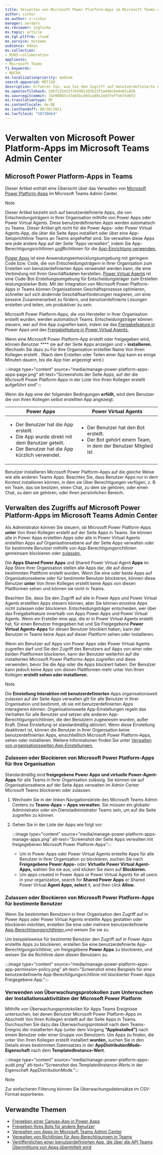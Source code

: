 ```yaml
---
title: Verwalten von Microsoft Power Platform-Apps im Microsoft Teams Admin Center
author: cichur
ms.author: v-cichur
manager: serdars
ms.reviewer: joglocke
ms.topic: article
ms.tgt.pltfrm: cloud
ms.service: msteams
audience: Admin
ms.collection:
- M365-collaboration
appliesto:
- Microsoft Teams
f1.keywords:
- NOCSH
ms.localizationpriority: medium
search.appverid: MET150
description: Erfahren Sie, wie Sie den Zugriff auf benutzerdefinierte Apps verwalten, die auf der Microsoft Power Platform im Microsoft Teams Admin Center erstellt wurden.
ms.openlocfilehash: d3bf125415f3459913d7b23f5a496cb44eb51856
ms.sourcegitcommit: 15e90083c47eb5bcb03ca80c2e83feffe67646f2
ms.translationtype: MT
ms.contentlocale: de-DE
ms.lasthandoff: 08/30/2021
ms.locfileid: "58730664"
---
```

# <a name="manage-microsoft-power-platform-apps-in-the-microsoft-teams-admin-center"></a>Verwalten von Microsoft Power Platform-Apps im Microsoft Teams Admin Center

## <a name="microsoft-power-platform-apps-in-teams"></a>Microsoft Power Platform-Apps in Teams

Dieser Artikel enthält eine Übersicht über das Verwalten von [Microsoft Power Platform-Apps](https://powerplatform.microsoft.com/) im Microsoft Teams Admin Center.

> [!NOTE]
> Dieser Artikel bezieht sich auf benutzerdefinierte Apps, die von Entscheidungsträgern in Ihrer Organisation mithilfe von Power Apps oder Power Virtual Agents. Diese benutzerdefinierten Apps werden automatisch zu Teams. Dieser Artikel gilt nicht für die Power Apps- oder Power Virtual Agents-App, die über die Seite Apps installiert oder über eine App-Setuprichtlinie Teams an Teams angeheftet sind. Sie verwalten diese Apps wie jede andere [](manage-apps.md) App auf der Seite "Apps verwalten", indem Sie App-Berechtigungsrichtlinien [und](teams-app-permission-policies.md)Richtlinien für die [App-Einrichtung verwenden.](teams-app-setup-policies.md)

[Power Apps](https://powerapps.microsoft.com) ist eine Anwendungsentwicklungsumgebung mit geringem Code bzw. Code, die von Entscheidungsträgern in Ihrer Organisation zum Erstellen von benutzerdefinierten Apps verwendet werden kann, die eine Verbindung mit Ihren Geschäftsdaten herstellen. [Power Virtual Agents](/power-virtual-agents/fundamentals-what-is-power-virtual-agents) ist eine Code-Bot-Erstellungsumgebung für Entscheidungsträger zum Erstellen leistungsstarker Bots. Mit der Integration von Microsoft Power Platform-Apps in Teams können Organisationen Geschäftsprozesse optimieren, schneller auf sich ändernde Geschäftsanforderungen reagieren, um eine bessere Zusammenarbeit zu fördern, und benutzerdefinierte Lösungen erstellen und teilen, um produktiver zu sein.  

Microsoft Power Platform-Apps, die von Hersteller in Ihrer Organisation erstellt wurden, werden automatisch Teams. Entscheidungsträger können steuern, wer auf ihre App zugreifen kann, indem sie das [Freigabefeature in](/powerapps/maker/canvas-apps/share-app) Power Apps und das [Freigabefeature in Power Virtual Agents.](/power-virtual-agents/admin-share-bots)

Wenn eine Microsoft Power Platform-App erstellt oder freigegeben wird, können Benutzer **** sie auf der Seite Apps anzeigen und  >  **installieren.** Wechseln Sie dazu zu Für Ihre Organisation erstellter Name Von Ihren Kollegen erstellt . (Nach dem Erstellen oder Teilen einer App kann es einige Minuten dauern, bis die App hier angezeigt wird.)

:::image type="content" source="media/manage-power-platform-apps-apps-page.png" alt-text="Screenshots der Seite Apps, auf der die Microsoft Power Platform-Apps in der Liste Von Ihren Kollegen erstellt aufgeführt sind":::

Wenn die App eine der folgenden Bedingungen **erfüllt,** wird dem Benutzer die von Ihren Kollegen selbst erstellten App angezeigt.

|Power Apps |Power Virtual Agents  |
|---------|---------|
|<ul><li>Der Benutzer hat die App erstellt.</li><li>Die App wurde direkt mit dem Benutzer geteilt.</li><li>Der Benutzer hat die App kürzlich verwendet. </li></ul>| <ul><li>Der Benutzer hat den Bot erstellt.</li><li>Der Bot gehört einem Team, in dem der Benutzer Mitglied ist. </li></ul>        |

Benutzer installieren Microsoft Power Platform-Apps auf die gleiche Weise wie alle anderen Teams Apps. Beachten Sie, dass Benutzer Apps nur in dem Kontext installieren können, in dem sie Über Berechtigungen verfügen, z. B. ein Team, das sie besitzen, einen Chat, zu dem sie gehören, oder einen Chat, zu dem sie gehören, oder ihren persönlichen Bereich.

## <a name="manage-access-to-microsoft-power-platform-apps-in-the-microsoft-teams-admin-center"></a>Verwalten des Zugriffs auf Microsoft Power Platform-Apps im Microsoft Teams Admin Center

Als Administrator können Sie steuern, ob Microsoft Power Platform-Apps **unter** Von Ihren Kollegen erstellt auf der Seite Apps in Teams. Sie können alle in Power Apps erstellten Apps oder alle in Power Virtual Agents erstellten Apps auf [](manage-apps.md) Organisationsebene auf der Seite Apps verwalten oder für bestimmte Benutzer mithilfe von App-Berechtigungsrichtlinien gemeinsam blockieren oder [zulassen.](teams-app-permission-policies.md)

Die **Apps Shared Power Apps** und Shared Power Virtual Agent **Apps** im App Store Ihrer Organisation stellen alle Apps dar, die auf dieser bestimmten Plattform erstellt wurden. Wenn Sie eine oder beide Apps auf Organisationsebene oder für bestimmte Benutzer blockieren, können diese Benutzer **unter** Von Ihren Kollegen erstellt keine Apps von diesen Plattformen sehen und können sie nicht in Teams.  

Beachten Sie, dass Sie den Zugriff auf alle in Power Apps und Power Virtual Agents erstellten Apps steuern können, aber Sie können einzelne Apps nicht zulassen oder blockieren. Entscheidungsträger entscheiden, wer über das Freigabefeature innerhalb von Apps Power Apps und Power Virtual Agents. Wenn ein Ersteller eine app, die er in Power Virtual Agents erstellt hat, für einen Benutzer freigegeben hat und Sie Freigegebene **Power Virtual Agents-Apps** für diesen Benutzer blockiert haben, kann der Benutzer in Teams keine Apps auf dieser Plattform sehen oder installieren.

Wenn ein Benutzer auf Apps von Power Apps oder Power Virtual Agents zugreifen darf und Sie den Zugriff des Benutzers auf Apps von einer oder beiden Plattformen blockieren, kann der Benutzer weiterhin auf die installierten Microsoft Power Platforms-Apps zugreifen und diese verwenden, bevor Sie die App oder die Apps blockiert haben. Der Benutzer kann jedoch keine Apps von diesen Plattformen mehr unter Von Ihren Kollegen **erstellt sehen oder installieren.**

> [!NOTE]
> Die **Einstellung Interaktion mit benutzerdefinierten** Apps [](manage-apps.md) organisationsweit zulassen auf der Seite Apps verwalten gilt für alle Benutzer in Ihrer Organisation und bestimmt, ob sie mit benutzerdefinierten Apps interagieren können. Organisationsweite App-Einstellungen regeln das Verhalten für alle Benutzer und setzen alle anderen App-Berechtigungsrichtlinien, die den Benutzern zugewiesen wurden, außer Kraft. Diese Einstellung ist standardmäßig aktiviert. Wenn diese Einstellung deaktiviert ist, können die Benutzer in Ihrer Organisation keine benutzerdefinierten Apps, einschließlich Microsoft Power Platform-Apps, sehen oder installieren. Weitere Informationen finden Sie unter [Verwalten von organisationsweiten App-Einstellungen.](manage-apps.md#manage-org-wide-app-settings)

### <a name="allow-or-block-microsoft-power-platform-apps-for-your-organization"></a>Zulassen oder Blockieren von Microsoft Power Platform-Apps für Ihre Organisation

Standardmäßig sind **freigegebene Power Apps** **und virtuelle Power-Agent-Apps** für alle Teams in Ihrer Organisation zulässig. Sie können sie auf Organisationsebene auf [](manage-apps.md) der Seite Apps verwalten im Admin Center Microsoft Teams blockieren oder zulassen.  

1. Wechseln Sie in der linken Navigationsleiste des Microsoft Teams Admin Centers zu **Teams-Apps** > **Apps verwalten**. Sie müssen ein globaler Administrator oder ein Dienstadministrator Teams sein, um auf die Seite zugreifen zu können.
2. Gehen Sie in der Liste der Apps wie folgt vor:

    :::image type="content" source="media/manage-power-platform-apps-manage-apps.png" alt-text="Screenshot der Seite Apps verwalten mit freigegebenen Microsoft Power Platform-Apps":::

    - Um in Power Apps oder Power Virtual Agents erstellte Apps für alle Benutzer in Ihrer Organisation zu blockieren, suchen Sie nach **Freigegebene Power Apps-** oder **Virtuelle Power Virtual Agent-Apps,** wählen Sie sie aus, und klicken Sie dann auf **Blockieren.**
    - Um apps created in Power Apps or Power Virtual Agents for all users in your organization, search for **Shared Power Apps** or Shared Power Virtual **Agent Apps, select** it, and then click **Allow**.

### <a name="allow-or-block-microsoft-power-platform-apps-for-specific-users"></a>Zulassen oder Blockieren von Microsoft Power Platform-Apps für bestimmte Benutzer

Wenn Sie bestimmten Benutzern in Ihrer Organisation den Zugriff auf in Power Apps oder Power Virtual Agents erstellte Apps gestatten oder blockieren möchten, erstellen Sie eine oder mehrere benutzerdefinierte [App-Berechtigungsrichtlinien,](teams-app-permission-policies.md)und weisen Sie sie zu. 

Um beispielsweise für bestimmte Benutzer den Zugriff auf in Power Apps erstellte Apps zu blockieren, erstellen Sie eine benutzerdefinierte App-Berechtigungsrichtlinie, um freigegebene **Power Apps** zu blockieren, und weisen Sie die Richtlinie dann diesen Benutzern zu.

:::image type="content" source="media/manage-power-platform-apps-app-permission-policy.png" alt-text="Screenshot eines Beispiels für eine benutzerdefinierte App-Berechtigungsrichtlinie mit blockierter Power Apps Freigegebene App.":::

### <a name="use-audit-logs-to-investigate-microsoft-power-platform-installation-activity"></a>Verwenden von Überwachungsprotokollen zum Untersuchen der Installationsaktivitäten der Microsoft Power Platform

Mithilfe von Überwachungsprotokollen für Apps Teams Ereignisse untersuchen, bei denen  Benutzer Microsoft Power Platform-Apps im Abschnitt Von Ihren Kollegen erstellt auf der Seite Apps in Teams. Durchsuchen Sie [](./audit-log-events.md) dazu das Überwachungsprotokoll  nach dem Teams-Ereignis der installierten App (unter dem Vorgang **"AppInstalled")** nach einem Benutzer oder einer Gruppe von Benutzern. Um Apps zu finden, die unter Von Ihren Kollegen erstellt installiert **wurden,** suchen Sie in den Details eines bestimmten Datensatzes in der **AppDistributionMode-Eigenschaft** nach dem **TemplatedInstance-Wert.** 

:::image type="content" source="media/manage-power-platform-apps-audit.png" alt-text="Screenshot des TemplatedInstance-Werts in der Eigenschaft AppDistributionMode.":::

> [!NOTE]
> Zur einfacheren Filterung können Sie Überwachungsdatensätze im CSV-Format exportieren.

## <a name="related-topics"></a>Verwandte Themen

- [Freigeben einer Canvas-App in Power Apps](/powerapps/maker/canvas-apps/share-app)
- [Freigeben Ihres Bots für andere Benutzer](/power-virtual-agents/admin-share-bots)
- [Verwalten von Apps im Microsoft Teams Admin Center](manage-apps.md)
- [Verwalten von Richtlinien für App-Berechtigungen in Teams](teams-app-permission-policies.md)
- [Veröffentlichen einer benutzerdefinierten App, die über die API Teams Übermittlung von Apps übermittelt wird](submit-approve-custom-apps.md)